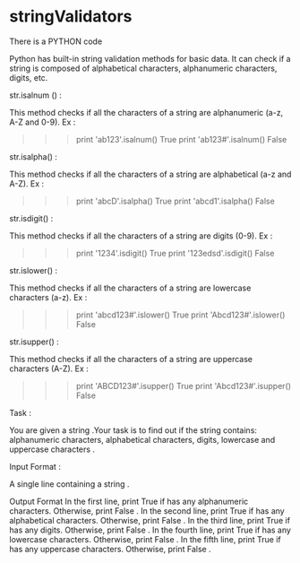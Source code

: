 # stringValidators
There is a PYTHON code

Python has built-in string validation methods for basic data. It can check if a string is composed of
alphabetical characters, alphanumeric characters, digits, etc.

str.isalnum () : 

This method checks if all the characters of a string are alphanumeric (a-z, A-Z and 0-9).
Ex : 
  >>> print 'ab123'.isalnum()
  True
  >>> print 'ab123#'.isalnum()
  False

str.isalpha() : 

This method checks if all the characters of a string are alphabetical (a-z and A-Z).
Ex :
  >>> print 'abcD'.isalpha()
  True
  >>> print 'abcd1'.isalpha()
  False

str.isdigit() : 

This method checks if all the characters of a string are digits (0-9).
Ex :
  >>> print '1234'.isdigit()
  True
  >>> print '123edsd'.isdigit()
  False
  
str.islower() : 

This method checks if all the characters of a string are lowercase characters (a-z).
Ex : 
  >>> print 'abcd123#'.islower()
  True
  >>> print 'Abcd123#'.islower()
  False 
  
str.isupper() :

This method checks if all the characters of a string are uppercase characters (A-Z).
Ex : 

  >>> print 'ABCD123#'.isupper()
  True
  >>> print 'Abcd123#'.isupper()
  False 
  
Task :

You are given a string .Your task is to find out if the string contains: alphanumeric characters, alphabetical characters, digits,
lowercase and uppercase characters .

Input Format :

A single line containing a string .

Output Format
In the first line, print True if has any alphanumeric characters. Otherwise, print False .
In the second line, print True if has any alphabetical characters. Otherwise, print False .
In the third line, print True if has any digits. Otherwise, print False .
In the fourth line, print True if has any lowercase characters. Otherwise, print False .
In the fifth line, print True if has any uppercase characters. Otherwise, print False .
